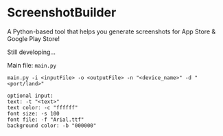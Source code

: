 # ScreenshotBuilder
A Python-based tool that helps you generate screenshots for App Store &amp; Google Play Store!

Still developing...

Main file: `main.py`

```
main.py -i <inputFile> -o <outputFile> -n "<device_name>" -d "<port/land>"

optional input:
text: -t "<text>"
text color: -c "ffffff"
font size: -s 100
font file: -f "Arial.ttf"
background color: -b "000000"
```
